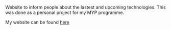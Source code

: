 Website to inform people about the lastest and upcoming technologies. This was done as a personal project for my MYP programme.

My website can be found [here](sotech.herokuapp.com)
